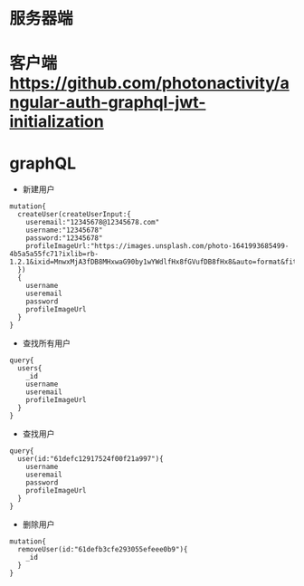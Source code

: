 # 服务器端
# 客户端 https://github.com/photonactivity/angular-auth-graphql-jwt-initialization
# graphQL
- 新建用户
```
mutation{
  createUser(createUserInput:{
    useremail:"12345678@12345678.com"
    username:"12345678"
    password:"12345678"
    profileImageUrl:"https://images.unsplash.com/photo-1641993685499-4b5a5a55fc71?ixlib=rb-1.2.1&ixid=MnwxMjA3fDB8MHxwaG90by1wYWdlfHx8fGVufDB8fHx8&auto=format&fit=crop&w=436&q=80"
  })
  {
    username
    useremail
    password
    profileImageUrl
  }
}
```
- 查找所有用户
```
query{
  users{
    _id
    username
    useremail
    profileImageUrl
  }
}
```
- 查找用户
```
query{
  user(id:"61defc12917524f00f21a997"){
    username
    useremail
    password
    profileImageUrl
  }
}
```
- 删除用户
```
mutation{
  removeUser(id:"61defb3cfe293055efeee0b9"){
    _id
  }
}
```
